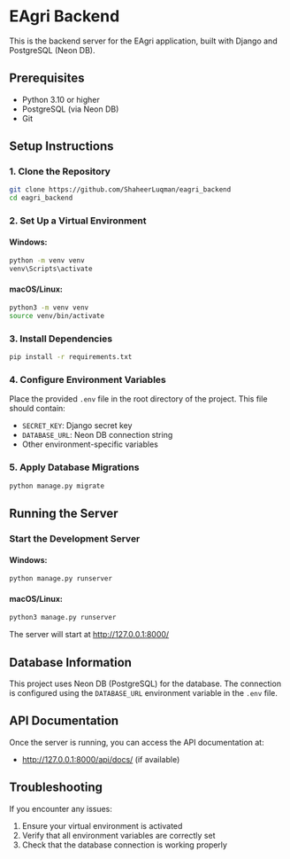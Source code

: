 # EAgri Backend

This is the backend server for the EAgri application, built with Django and PostgreSQL (Neon DB).

## Prerequisites

- Python 3.10 or higher
- PostgreSQL (via Neon DB)
- Git

## Setup Instructions

### 1. Clone the Repository

```bash
git clone https://github.com/ShaheerLuqman/eagri_backend
cd eagri_backend
```

### 2. Set Up a Virtual Environment

#### Windows:
```bash
python -m venv venv
venv\Scripts\activate
```

#### macOS/Linux:
```bash
python3 -m venv venv
source venv/bin/activate
```

### 3. Install Dependencies

```bash
pip install -r requirements.txt
```

### 4. Configure Environment Variables

Place the provided `.env` file in the root directory of the project. This file should contain:

- `SECRET_KEY`: Django secret key
- `DATABASE_URL`: Neon DB connection string
- Other environment-specific variables

### 5. Apply Database Migrations

```bash
python manage.py migrate
```

## Running the Server

### Start the Development Server

#### Windows:
```bash
python manage.py runserver
```

#### macOS/Linux:
```bash
python3 manage.py runserver
```

The server will start at http://127.0.0.1:8000/

## Database Information

This project uses Neon DB (PostgreSQL) for the database. The connection is configured using the `DATABASE_URL` environment variable in the `.env` file.

## API Documentation

Once the server is running, you can access the API documentation at:
- http://127.0.0.1:8000/api/docs/ (if available)

## Troubleshooting

If you encounter any issues:

1. Ensure your virtual environment is activated
2. Verify that all environment variables are correctly set
3. Check that the database connection is working properly

